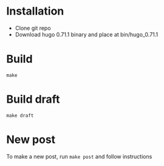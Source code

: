 # Installation
 * Clone git repo
 * Download hugo 0.71.1 binary and place at bin/hugo_0.71.1

# Build
`make`

# Build draft
`make draft`

# New post
To make a new post, run `make post` and follow instructions
